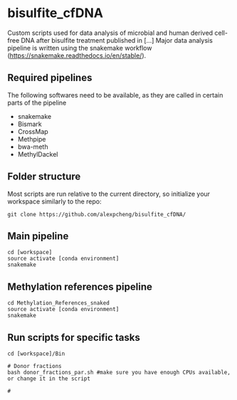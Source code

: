# bisulfite_cfDNA
Custom scripts used for data analysis of microbial and human derived cell-free DNA after bisulfite treatment published in [...]
Major data analysis pipeline is written using the snakemake workflow (https://snakemake.readthedocs.io/en/stable/).

## Required pipelines
The following softwares need to be available, as they are called in certain parts of the pipeline
- snakemake 
- Bismark
- CrossMap
- Methpipe
- bwa-meth
- MethylDackel

## Folder structure
Most scripts are run relative to the current directory, so initialize your workspace similarly to the repo:
```
git clone https://github.com/alexpcheng/bisulfite_cfDNA/
```

## Main pipeline
```
cd [workspace]
source activate [conda environment]
snakemake
```
## Methylation references pipeline
```
cd Methylation_References_snaked
source activate [conda environment]
snakemake
```
## Run scripts for specific tasks
```
cd [workspace]/Bin

# Donor fractions
bash donor_fractions_par.sh #make sure you have enough CPUs available, or change it in the script

#
```
